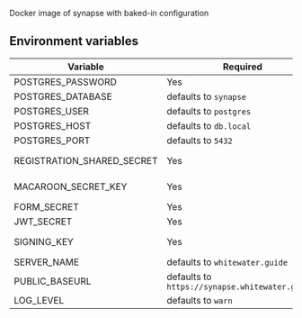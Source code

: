 Docker image of synapse with baked-in configuration

## Environment variables

| Variable                   | Required                                        | Description                                                                                                                                                |
| -------------------------- | ----------------------------------------------- | ---------------------------------------------------------------------------------------------------------------------------------------------------------- |
| POSTGRES_PASSWORD          | Yes                                             | Postgres db password                                                                                                                                       |
| POSTGRES_DATABASE          | defaults to `synapse`                           | Postgres database                                                                                                                                          |
| POSTGRES_USER              | defaults to `postgres`                          | Postgres user                                                                                                                                              |
| POSTGRES_HOST              | defaults to `db.local`                          | Postgres host                                                                                                                                              |
| POSTGRES_PORT              | defaults to `5432`                              | Postgres port                                                                                                                                              |
| REGISTRATION_SHARED_SECRET | Yes                                             | Synapse [registration_shared_secret](https://matrix-org.github.io/synapse/latest/usage/configuration/config_documentation.html#registration_shared_secret) |
| MACAROON_SECRET_KEY        | Yes                                             | Synapse [macaroon_secret_key](https://matrix-org.github.io/synapse/latest/usage/configuration/config_documentation.html#macaroon_secret_key)               |
| FORM_SECRET                | Yes                                             | Synapse [form_secret](https://matrix-org.github.io/synapse/latest/usage/configuration/config_documentation.html#form_secret)                               |
| JWT_SECRET                 | Yes                                             | Synapse [JWT secret](https://matrix-org.github.io/synapse/latest/jwt.html)                                                                                 |
| SIGNING_KEY                | Yes                                             | Content of synapse [signing_key_path](https://matrix-org.github.io/synapse/latest/usage/configuration/config_documentation.html#signing_key_path) file     |
| SERVER_NAME                | defaults to `whitewater.guide`                  | Synapse [server name](https://matrix-org.github.io/synapse/latest/usage/configuration/config_documentation.html#server_name)                               |
| PUBLIC_BASEURL             | defaults to `https://synapse.whitewater.guide/` | Synapse [public baseurl](https://matrix-org.github.io/synapse/latest/usage/configuration/config_documentation.html#public_baseurl)                         |
| LOG_LEVEL                  | defaults to `warn`                              | Synapse [log level](https://matrix-org.github.io/synapse/latest/usage/configuration/logging_sample_config.html)                                            |
